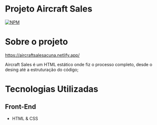 # Projeto Aircraft Sales
[![NPM](https://img.shields.io/npm/l/react)](https://github.com/BrunoAcuna/aircraft-sales-estatic/blob/main/LICENCE)

# Sobre o projeto

https://aircraftsalesacuna.netlify.app/

Aircraft Sales é um HTML estático onde fiz o processo completo, desde o desing até a estruturação do código;

# Tecnologias Utilizadas
## Front-End

- HTML & CSS
